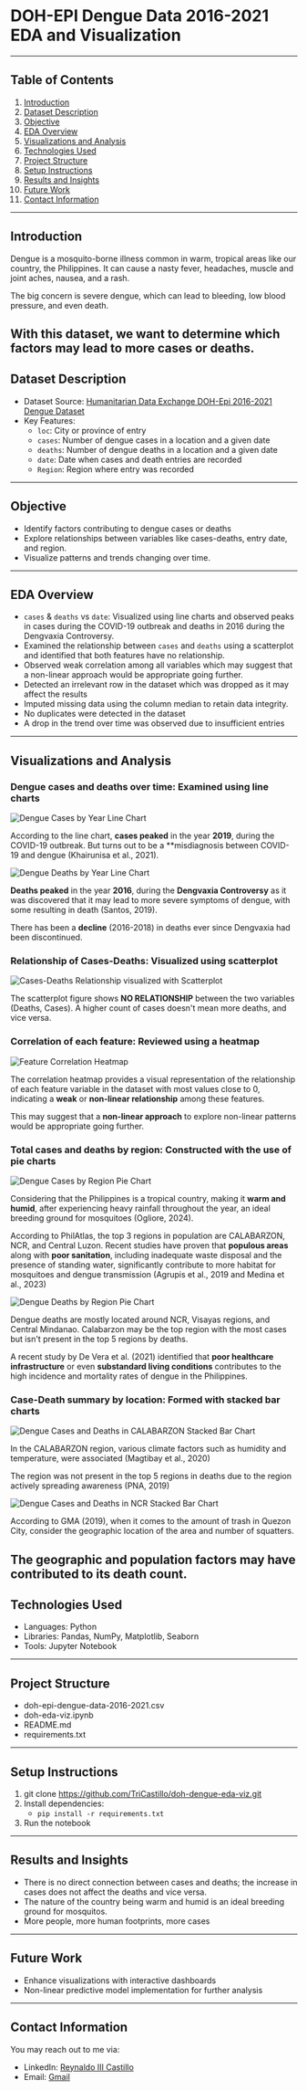 # DOH-EPI Dengue Data 2016-2021 EDA and Visualization
---

## Table of Contents
1. [Introduction](#introduction)
2. [Dataset Description](#dataset-description)
3. [Objective](#Objective)
4. [EDA Overview](#EDA-Overview)
5. [Visualizations and Analysis](#Visualizations-and-Analysis)
6. [Technologies Used](#Technologies-Used)
7. [Project Structure](#Project-Structure)
8. [Setup Instructions](#Setup-Instructions)
9. [Results and Insights](#Results-and-Insights)
10. [Future Work](#Future-Work)
11. [Contact Information](#Contact-Information)
---

## Introduction
Dengue is a mosquito-borne illness common in warm, tropical areas like our country, the Philippines. It can cause a nasty fever, headaches, muscle and joint aches, nausea, and a rash. 

The big concern is severe dengue, which can lead to bleeding, low blood pressure, and even death. 

With this dataset, we want to determine which factors may lead to more cases or deaths.
---

## Dataset Description
- Dataset Source: [Humanitarian Data Exchange DOH-Epi 2016-2021 Dengue Dataset](https://data.humdata.org/dataset/philippine-dengue-cases-and-deaths/resource/9e839677-3ff0-44b3-992c-1a99e68df515)
- Key Features:
  - ```loc```: City or province of entry
  - ```cases```: Number of dengue cases in a location and a given date
  - ```deaths```: Number of dengue deaths in a location and a given date
  - ```date```: Date when cases and death entries are recorded
  - ```Region```: Region where entry was recorded
 ---
 ## Objective
 - Identify factors contributing to dengue cases or deaths
 - Explore relationships between variables like cases-deaths, entry date, and region.
 - Visualize patterns and trends changing over time.
 ---
 ## EDA Overview
 - ```cases``` & ```deaths``` vs ```date```: Visualized using line charts and observed peaks in cases during the COVID-19 outbreak and deaths in 2016 during the Dengvaxia Controversy.
 - Examined the relationship between ```cases``` and ```deaths``` using a scatterplot and identified that both features have no relationship.
 - Observed weak correlation among all variables which may suggest that a non-linear approach would be appropriate going further.
 - Detected an irrelevant row in the dataset which was dropped as it may affect the results
 - Imputed missing data using the column median to retain data integrity.
 - No duplicates were detected in the dataset
 - A drop in the trend over time was observed due to insufficient entries
 ---
 
 ## Visualizations and Analysis
 ### Dengue cases and deaths over time: Examined using line charts
 
 ![Dengue Cases by Year Line Chart](https://github.com/user-attachments/assets/7d82eda0-76f5-4c02-9f2f-d83596a58d5d)


 According to the line chart, **cases peaked** in the year **2019**, during the COVID-19 outbreak. But turns out to be a **misdiagnosis between COVID-19 and dengue (Khairunisa et al., 2021).


 ![Dengue Deaths by Year Line Chart](https://github.com/user-attachments/assets/a8d31434-5314-4f5c-8315-dc58303e6438)


**Deaths peaked** in the year **2016**, during the **Dengvaxia Controversy** as it was discovered that it may lead to more severe symptoms of dengue, with some resulting in death (Santos, 2019).

There has been a **decline** (2016-2018) in deaths ever since Dengvaxia had been discontinued.

 
 ### Relationship of Cases-Deaths: Visualized using scatterplot
 
 ![Cases-Deaths Relationship visualized with Scatterplot](https://github.com/user-attachments/assets/0f559966-622f-4cdb-ad12-e080cb020913)


 The scatterplot figure shows **NO RELATIONSHIP** between the two variables (Deaths, Cases). A higher count of cases doesn't mean more deaths, and vice versa.
 

 ### Correlation of each feature: Reviewed using a heatmap
 
 ![Feature Correlation Heatmap](https://github.com/user-attachments/assets/e35c1500-946f-4b38-ac0f-8168724db56b)


The correlation heatmap provides a visual representation of the relationship of each feature variable in the dataset with most values close to 0, indicating a **weak** or **non-linear relationship** among these features.

This may suggest that a **non-linear approach** to explore non-linear patterns would be appropriate going further.


 ### Total cases and deaths by region: Constructed with the use of pie charts
 
 ![Dengue Cases by Region Pie Chart](https://github.com/user-attachments/assets/4f678bbc-abd5-4a9b-9fd7-954e66b06ef6)


 Considering that the Philippines is a tropical country, making it **warm and humid**, after experiencing heavy rainfall throughout the year, an ideal breeding ground for mosquitoes (Ogliore, 2024).

 According to PhilAtlas, the top 3 regions in population are CALABARZON, NCR, and Central Luzon. Recent studies have proven that **populous areas** along with **poor sanitation**, including inadequate waste disposal and the presence of standing water, significantly contribute to more habitat for mosquitoes and dengue transmission (Agrupis et al., 2019 and Medina et al., 2023)


 ![Dengue Deaths by Region Pie Chart](https://github.com/user-attachments/assets/152310e5-fce2-4fc8-bb4b-686f48861d8a)


 Dengue deaths are mostly located around NCR, Visayas regions, and Central Mindanao. Calabarzon may be the top region with the most cases but isn't present in the top 5 regions by deaths.

 A recent study by De Vera et al. (2021) identified that **poor healthcare infrastructure** or even **substandard living conditions** contributes to the high incidence and mortality rates of dengue in the Philippines.


 ### Case-Death summary by location: Formed with stacked bar charts
 
 ![Dengue Cases and Deaths in CALABARZON Stacked Bar Chart](https://github.com/user-attachments/assets/5bbd90fb-867f-4716-bf07-e21fa5b3e7d0)


 In the CALABARZON region, various climate factors such as humidity and temperature, were associated (Magtibay et al., 2020)

 The region was not present in the top 5 regions in deaths due to the region actively spreading awareness (PNA, 2019)


 ![Dengue Cases and Deaths in NCR Stacked Bar Chart](https://github.com/user-attachments/assets/aa0a9275-8f4b-4e35-80a7-df5af8351835)


 According to GMA (2019), when it comes to the amount of trash in Quezon City, consider the geographic location of the area and number of squatters.

 The geographic and population factors may have contributed to its death count.
 ---
 
 ## Technologies Used
 - Languages: Python
 - Libraries: Pandas, NumPy, Matplotlib, Seaborn
 - Tools: Jupyter Notebook
 ---
 
 ## Project Structure
 - doh-epi-dengue-data-2016-2021.csv
 - doh-eda-viz.ipynb
 - README.md
 - requirements.txt
 ---
 
 ## Setup Instructions 
 1. git clone https://github.com/TriCastillo/doh-dengue-eda-viz.git
 2. Install dependencies:
    - ```pip install -r requirements.txt```
 3. Run the notebook
 --- 
 
 ## Results and Insights 
 - There is no direct connection between cases and deaths; the increase in cases does not affect the deaths and vice versa.
 - The nature of the country being warm and humid is an ideal breeding ground for mosquitos.
 - More people, more human footprints, more cases
 --- 
 
 ## Future Work 
 - Enhance visualizations with interactive dashboards
 - Non-linear predictive model implementation for further analysis
 --- 
 
 ## Contact Information
 You may reach out to me via:
 - LinkedIn: [Reynaldo III Castillo](https://www.linkedin.com/in/reynaldo-iii-castillo-975120303/)
 - Email: [Gmail](reynaldoiii.castillo@gmail.com)

  

